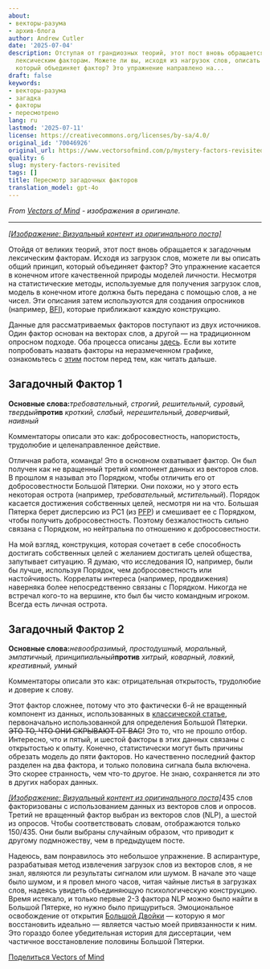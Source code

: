 ```yaml
---
about:
- векторы-разума
- архив-блога
author: Andrew Cutler
date: '2025-07-04'
description: Отступая от грандиозных теорий, этот пост вновь обращается к загадочным
  лексическим факторам. Можете ли вы, исходя из нагрузок слов, описать общий принцип,
  который объединяет фактор? Это упражнение направлено на...
draft: false
keywords:
- векторы-разума
- загадка
- факторы
- пересмотрено
lang: ru
lastmod: '2025-07-11'
license: https://creativecommons.org/licenses/by-sa/4.0/
original_id: '70046926'
original_url: https://www.vectorsofmind.com/p/mystery-factors-revisited
quality: 6
slug: mystery-factors-revisited
tags: []
title: Пересмотр загадочных факторов
translation_model: gpt-4o
---
```


*From [Vectors of Mind](https://www.vectorsofmind.com/p/mystery-factors-revisited) - изображения в оригинале.*

---

[*[Изображение: Визуальный контент из оригинального поста]*](https://substackcdn.com/image/fetch/$s_!mwT7!,f_auto,q_auto:good,fl_progressive:steep/https%3A%2F%2Fbucketeer-e05bbc84-baa3-437e-9518-adb32be77984.s3.amazonaws.com%2Fpublic%2Fimages%2Fce394826-55c7-436d-baf8-89fc9febae13_1024x1024.png)

Отойдя от великих теорий, этот пост вновь обращается к загадочным лексическим факторам. Исходя из загрузок слов, можете ли вы описать общий принцип, который объединяет фактор? Это упражнение касается в конечном итоге качественной природы моделей личности. Несмотря на статистические методы, используемые для получения загрузок слов, модель в конечном итоге должна быть передана с помощью слов, а не чисел. Эти описания затем используются для создания опросников (например, [BFI](https://fetzer.org/sites/default/files/images/stories/pdf/selfmeasures/Personality-BigFiveInventory.pdf)), которые приближают каждую конструкцию.

Данные для рассматриваемых факторов поступают из двух источников. Один фактор основан на векторах слов, а другой — на традиционном опросном подходе. Оба процесса описаны [здесь](https://vectors.substack.com/p/the-big-five-are-word-vectors). Если вы хотите попробовать назвать факторы на неразмеченном графике, ознакомьтесь с [этим](https://vectors.substack.com/p/guess-the-factor) постом перед тем, как читать дальше.

## **Загадочный Фактор 1**


**Основные слова:**_требовательный, строгий, решительный, суровый, твердый_**против** _кроткий, слабый, нерешительный, доверчивый, наивный_

Комментаторы описали это как: добросовестность, напористость, трудолюбие и целенаправленное действие.

Отличная работа, команда! Это в основном охватывает фактор. Он был получен как не вращенный третий компонент данных из векторов слов. В прошлом я называл это Порядком, чтобы отличить его от добросовестности Большой Пятерки. Они похожи, но у этого есть некоторая острота (например, _требовательный, мстительный_). Порядок касается достижения собственных целей, несмотря ни на что. Большая Пятерка берет дисперсию из PC1 (из [PFP](https://vectors.substack.com/p/primary-factor-of-personality-part)) и смешивает ее с Порядком, чтобы получить добросовестность. Поэтому безжалостность сильно связана с Порядком, но нейтральна по отношению к добросовестности.

На мой взгляд, конструкция, которая сочетает в себе способность достигать собственных целей с желанием достигать целей общества, запутывает ситуацию. Я думаю, что исследования IO, например, были бы лучше, используя Порядок, чем добросовестность или настойчивость. Коррелаты интереса (например, продвижения) наверняка более непосредственно связаны с Порядком. Никогда не встречал кого-то на вершине, кто был бы чисто командным игроком. Всегда есть личная острота.

## **Загадочный Фактор 2**


**Основные слова:**_невообразимый, простодушный, моральный, эмпатичный, принципиальный_**против** _хитрый, коварный, ловкий, креативный, умный_

Комментаторы описали это как: отрицательная открытость, трудолюбие и доверие к слову.

Этот фактор сложнее, потому что это фактически 6-й не вращенный компонент из данных, использованных в [классической статье](https://onlinelibrary.wiley.com/doi/abs/10.1002/\(SICI\)1099-0984\(199603\)10:1%3C61::AID-PER246%3E3.0.CO;2-D), первоначально использованной для определения Большой Пятерки. ~~ЭТО ТО, ЧТО ОНИ СКРЫВАЮТ ОТ ВАС!~~ Это то, что не прошло отбор. Интересно, что и пятый, и шестой факторы в этих данных связаны с открытостью к опыту. Конечно, статистически могут быть причины обрезать модель до пяти факторов. Но качественно последний фактор разделен на два фактора, и только половина сигнала была включена. Это скорее странность, чем что-то другое. Не знаю, сохраняется ли это в других наборах данных.

[*[Изображение: Визуальный контент из оригинального поста]*](https://substackcdn.com/image/fetch/$s_!NlBJ!,f_auto,q_auto:good,fl_progressive:steep/https%3A%2F%2Fbucketeer-e05bbc84-baa3-437e-9518-adb32be77984.s3.amazonaws.com%2Fpublic%2Fimages%2Fbcba348e-6ed3-442c-9506-6d3a8f7b5d4e_1201x1065.png)435 слов факторизованы с использованием данных из векторов слов и опросов. Третий не вращенный фактор выбран из векторов слов (NLP), а шестой из опросов. Чтобы соответствовать словам, отображаются только 150/435. Они были выбраны случайным образом, что приводит к другому подмножеству, чем в предыдущем посте.

Надеюсь, вам понравилось это небольшое упражнение. В аспирантуре, разрабатывая метод извлечения загрузок слов из векторов слов, я не знал, являются ли результаты сигналом или шумом. В начале это чаще было шумом, и я провел много часов, читая чайные листья в загрузках слов, надеясь увидеть объединяющую психологическую конструкцию. Время истекало, и только первые 2-3 фактора NLP можно было найти в Большой Пятерке, но нужно было прищуриться. Эмоциональное освобождение от открытия [Большой Двойки](https://psycnet.apa.org/fulltext/1997-42257-010.html) — которую я мог восстановить идеально — является частью моей привязанности к ним. Это гораздо более убедительная история для диссертации, чем частичное восстановление половины Большой Пятерки.

[Поделиться Vectors of Mind](https://vectors.substack.com/?action=share)